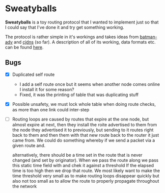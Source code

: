 Sweatyballs
===========

**Sweatyballs** is a toy routing protocol that I wanted to implement just so that I could say that I've done it and try get something working.

The protocol is rather simple in it's workings and takes ideas from [batman-adv]() and [cjdns]() (so far). A description of all of its working, data formats etc. can be found [here](PROTOCOL.md).


## Bugs

- [x] Duplicated self route
    * I add a self route once but it seems when another node comes online I install it for some reason?
    * Fixed, it was the printing of table that was duplicating stuff
- [x] Possible unsafety, we must lock whole table when doing route checks, as more than one link could inter-step
- [ ] Routing loops are caused by routes that expire at the one node, but almost expire at next, then they install
    the roite advertised to them from the node they advertised it to previously, but sending to it routes
    right back to them and then them with that new route back to the router it just came from.
    We could do something whereby if we send a packet via a given route and.

    alternatively, there should be a time set in the route that is never changed (and set by originator).
    When we pass the route along we pass this static time field with and chek it against a threshold
    If the elapsed time is too high then we drop that route. We most likely want to make the time threshold
    very small as to make routing loops disappear quickly but also not too small as to allow the route to
    properly propagate throughout the network